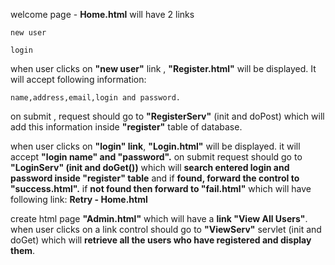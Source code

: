 welcome page - **Home.html** will have 2 links
	
	new user

	login


when user clicks on **"new user"** link , **"Register.html"** will be displayed. It will accept following information:

    name,address,email,login and password.

on submit , request should go to **"RegisterServ"** (init and doPost) which will add this information inside **"register"** table of database.

when user clicks on **"login" link**, **"Login.html"** will be displayed. it will accept **"login name" and "password".**
on submit request should go to **"LoginServ" (init and doGet())** which will **search entered login and password inside "register" table** and if **found, forward the control to "success.html".**  if **not found then forward to "fail.html"** which will have following link:
	**Retry - Home.html**

create html page **"Admin.html"** which will have a **link "View All Users"**. when user clicks on a link control should go to **"ViewServ"** servlet (init and doGet) which will **retrieve all the users who have registered and display them**.






